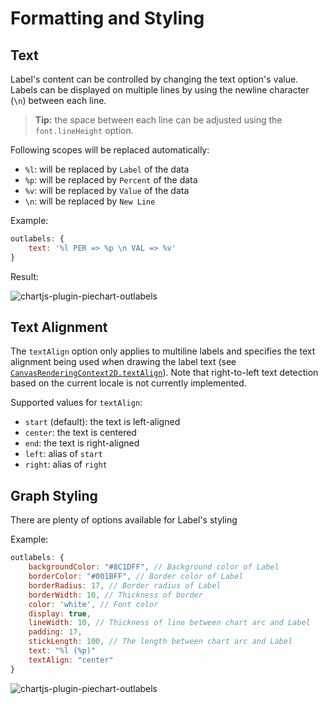 # Formatting and Styling

## Text

Label's content can be controlled by changing the text option's value. Labels can be displayed on multiple lines by using the newline character (`\n`) between each line.

> **Tip:** the space between each line can be adjusted using the `font.lineHeight` option.

Following scopes will be replaced automatically:

- `%l`: will be replaced by `Label` of the data
- `%p`: will be replaced by `Percent` of the data
- `%v`: will be replaced by `Value` of the data
- `\n`: will be replaced by `New Line`


Example:

```javascript
outlabels: {
	text: '%l PER => %p \n VAL => %v'
}
```
Result:

![chartjs-plugin-piechart-outlabels](assets/label.png)

## Text Alignment

The `textAlign` option only applies to multiline labels and specifies the text alignment being used when drawing the label text (see [`CanvasRenderingContext2D.textAlign`](https://developer.mozilla.org/en-US/docs/Web/API/CanvasRenderingContext2D/textAlign)). Note that  right-to-left text detection based on the current locale is not currently implemented.

Supported values for `textAlign`:

- `start` (default): the text is left-aligned
- `center`: the text is centered
- `end`: the text is right-aligned
- `left`: alias of `start`
- `right`: alias of `right`


## Graph Styling

There are plenty of options available for Label's styling

Example:

```javascript
outlabels: {
	backgroundColor: "#8C1DFF", // Background color of Label
	borderColor: "#001BFF", // Border color of Label
	borderRadius: 17, // Border radius of Label
	borderWidth: 10, // Thickness of border
	color: 'white', // Font color
	display: true,
	lineWidth: 10, // Thickness of line between chart arc and Label
	padding: 17,
	stickLength: 100, // The length between chart arc and Label
	text: "%l (%p)"
	textAlign: "center"
}
```

![chartjs-plugin-piechart-outlabels](assets/props.png)